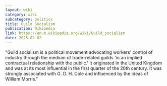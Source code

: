 ```yaml
---
layout: wiki
category: wiki
subcategory: politics
title: Guild Socialism
publication: Wikipedia
link: https://en.m.wikipedia.org/wiki/Guild_socialism
date: 2025-02-02
---
```


"Guild socialism is a political movement advocating workers' control of industry through the medium of trade-related guilds 'in an implied contractual relationship with the public.' It originated in the United Kingdom and was at its most influential in the first quarter of the 20th century. It was strongly associated with G. D. H. Cole and influenced by the ideas of William Morris."
